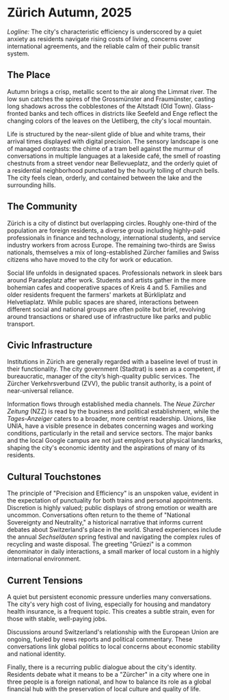 # Zürich Autumn, 2025
*Logline:* The city's characteristic efficiency is underscored by a quiet anxiety as residents navigate rising costs of living, concerns over international agreements, and the reliable calm of their public transit system.

## The Place
Autumn brings a crisp, metallic scent to the air along the Limmat river. The low sun catches the spires of the Grossmünster and Fraumünster, casting long shadows across the cobblestones of the Altstadt (Old Town). Glass-fronted banks and tech offices in districts like Seefeld and Enge reflect the changing colors of the leaves on the Uetliberg, the city's local mountain.

Life is structured by the near-silent glide of blue and white trams, their arrival times displayed with digital precision. The sensory landscape is one of managed contrasts: the chime of a tram bell against the murmur of conversations in multiple languages at a lakeside café, the smell of roasting chestnuts from a street vendor near Bellevueplatz, and the orderly quiet of a residential neighborhood punctuated by the hourly tolling of church bells. The city feels clean, orderly, and contained between the lake and the surrounding hills.

## The Community
Zürich is a city of distinct but overlapping circles. Roughly one-third of the population are foreign residents, a diverse group including highly-paid professionals in finance and technology, international students, and service industry workers from across Europe. The remaining two-thirds are Swiss nationals, themselves a mix of long-established Zürcher families and Swiss citizens who have moved to the city for work or education.

Social life unfolds in designated spaces. Professionals network in sleek bars around Paradeplatz after work. Students and artists gather in the more bohemian cafes and cooperative spaces of Kreis 4 and 5. Families and older residents frequent the farmers' markets at Bürkliplatz and Helvetiaplatz. While public spaces are shared, interactions between different social and national groups are often polite but brief, revolving around transactions or shared use of infrastructure like parks and public transport.

## Civic Infrastructure
Institutions in Zürich are generally regarded with a baseline level of trust in their functionality. The city government (Stadtrat) is seen as a competent, if bureaucratic, manager of the city’s high-quality public services. The Zürcher Verkehrsverbund (ZVV), the public transit authority, is a point of near-universal reliance.

Information flows through established media channels. The *Neue Zürcher Zeitung* (NZZ) is read by the business and political establishment, while the *Tages-Anzeiger* caters to a broader, more centrist readership. Unions, like UNIA, have a visible presence in debates concerning wages and working conditions, particularly in the retail and service sectors. The major banks and the local Google campus are not just employers but physical landmarks, shaping the city's economic identity and the aspirations of many of its residents.

## Cultural Touchstones
The principle of "Precision and Efficiency" is an unspoken value, evident in the expectation of punctuality for both trains and personal appointments. Discretion is highly valued; public displays of strong emotion or wealth are uncommon. Conversations often return to the theme of "National Sovereignty and Neutrality," a historical narrative that informs current debates about Switzerland's place in the world. Shared experiences include the annual *Sechseläuten* spring festival and navigating the complex rules of recycling and waste disposal. The greeting "Grüezi" is a common denominator in daily interactions, a small marker of local custom in a highly international environment.

## Current Tensions
A quiet but persistent economic pressure underlies many conversations. The city's very high cost of living, especially for housing and mandatory health insurance, is a frequent topic. This creates a subtle strain, even for those with stable, well-paying jobs.

Discussions around Switzerland's relationship with the European Union are ongoing, fueled by news reports and political commentary. These conversations link global politics to local concerns about economic stability and national identity.

Finally, there is a recurring public dialogue about the city's identity. Residents debate what it means to be a "Zürcher" in a city where one in three people is a foreign national, and how to balance its role as a global financial hub with the preservation of local culture and quality of life.